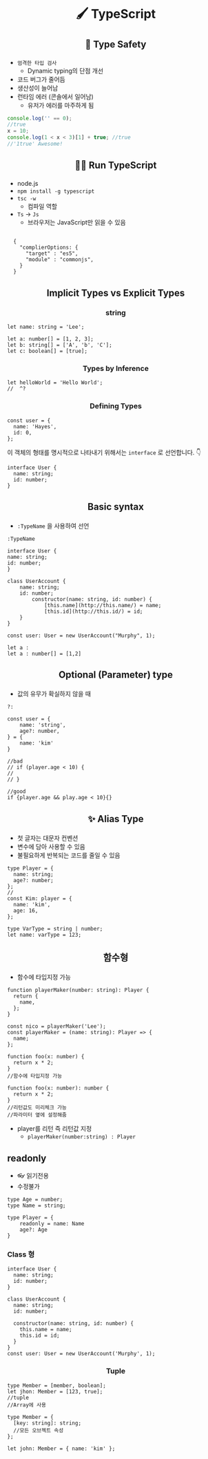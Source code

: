 # <p align="center"> 🖌️ TypeScript </p>

## <p align="center"> 🔐 Type Safety </p>

- `엄격한 타입 검사`
  - Dynamic typing의 단점 개선
- 코드 버그가 줄어듬
- 생산성이 늘어남
- 런타임 에러 (콘솔에서 일어남)
  - 유저가 에러를 마주하게 됨

```jsx
console.log('' == 0);
//true
x = 10;
console.log(1 < x < 3)[1] + true; //true
//'1true' Awesome!
```

## <p align="center">🏃‍♀️ Run TypeScript </p>

- node.js
- `npm install -g typescript`
- `tsc -w`
  - 컴파일 역할
- `Ts` → `Js`
  - 브라우저는 JavaScript만 읽을 수 있음

```tsx

  {
    "complierOptions: {
      "target" : "es5",
      "module" : "commonjs",
    }
  }

```

## <p align="center"> Implicit Types vs Explicit Types </p>

### <p align="center"> string

```tsx
let name: string = 'Lee';
```

```tsx
let a: number[] = [1, 2, 3];
let b: string[] = ['A', 'b', 'C'];
let c: boolean[] = [true];
```

### <p align="center"> Types by Inference</p>

```tsx
let helloWorld = 'Hello World';
//  ^?
```

### <p align="center">Defining Types</p>

```tsx
const user = {
  name: 'Hayes',
  id: 0,
};
```

이 객체의 형태를 명시적으로 나타내기 위해서는 `interface` 로 선언합니다. 👇

```tsx
interface User {
  name: string;
  id: number;
}
```

## <p align="center">Basic syntax</p>

- `:TypeName` 을 사용하여 선언

```tsx
:TypeName
```

```tsx
interface User {
name: string;
id: number;
}

class UserAccount {
	name: string;
	id: number;
		constructor(name: string, id: number) {
			[this.name](http://this.name/) = name;
			[this.id](http://this.id/) = id;
	}
}

const user: User = new UserAccount("Murphy", 1);
```

```tsx
let a :
let a : number[] = [1,2]
```

## <p align="center"> Optional (Parameter) type </p>

- 값의 유무가 확실하지 않을 때

```tsx
?:
```

```tsx
const user = {
	name: 'string',
	age?: number,
} = {
	name: 'kim'
}

//bad
// if (player.age < 10) {
//
// }

//good
if {player.age && play.age < 10}{}
```

## <p align="center"> ✨ Alias Type</p>

- 첫 글자는 대문자 컨벤션
- 변수에 담아 사용할 수 있음
- 불필요하게 반복되는 코드를 줄일 수 있음

```tsx
type Player = {
  name: string;
  age?: number;
};
//
const Kim: player = {
  name: 'kim',
  age: 16,
};

type VarType = string | number;
let name: varType = 123;
```

## <p align="center"> 함수형 </p>

- 함수에 타입지정 가능

```tsx
function playerMaker(number: string): Player {
  return {
    name,
  };
}

const nico = playerMaker('Lee');
const playerMaker = (name: string): Player => {
  name;
};

function foo(x: number) {
  return x * 2;
}
//함수에 타입지정 가능

function foo(x: number): number {
  return x * 2;
}
//리턴값도 미리체크 가능
//파라미터 옆에 설정해줌
```

- player를 리턴 즉 리턴값 지정
  - `playerMaker(number:string) : Player`

## readonly

- 👓 읽기전용
- 수정불가

```tsx
type Age = number;
type Name = string;

type Player = {
	readonly = name: Name
	age?: Age
}
```

### Class 형

```tsx
interface User {
  name: string;
  id: number;
}

class UserAccount {
  name: string;
  id: number;

  constructor(name: string, id: number) {
    this.name = name;
    this.id = id;
  }
}
const user: User = new UserAccount('Murphy', 1);
```

### <p align="center"> Tuple </p>

```tsx
type Member = [member, boolean];
let jhon: Member = [123, true];
//tuple
//Array에 사용
```

```tsx
type Member = {
  [key: string]: string;
  //모든 오브젝트 속성
};

let john: Member = { name: 'kim' };
```
